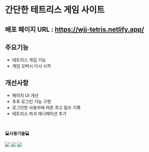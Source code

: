 # 간단한 테트리스 게임 사이트
## 배포 페이지 URL : https://wjj-tetris.netlify.app/

## 주요기능
* 테트리스 게임 기능
* 게임 오버시 다시 시작

## 개선사항
* 페이지 UI 개선
* 추후 로그인 기능 구현
* 로그인한 사용자에 따른 최고 점수 기록
* 테트리스 파괴 애니메이션 추가

<br>

<p>
    <Strong>💻사용기술💻</Strong><br>
</p>

<p display="inline-block">
    <img src="https://img.shields.io/badge/JavaScript-F7DF1E?style=for-the-badge&logo=JavaScript&logoColor=white"> 
      <img src="https://img.shields.io/badge/HTML5-E34F26?style=for-the-badge&logo=HTML5&logoColor=white">
    <img src="https://img.shields.io/badge/CSS3-1572B6?style=for-the-badge&logo=CSS3&logoColor=white">
</p>
